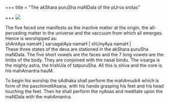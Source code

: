 +++
title = "The akShara puruSha maNDala of the pUrva srotas"

+++
[![](https://i0.wp.com/photos1.blogger.com/blogger/2010/410/320/shiva_puruSha.jpg)](http://photos1.blogger.com/blogger/2010/410/1600/shiva_puruSha.jpg)

The five faced one manifests as the inactive matter at the origin, the
all-pervading matter in the universe and the vaccuum from which all
emerges. Hence is worshipped as:  
shAntAya namaH | sarvagatAya namaH | shUnyAya namaH |   
These three states of the deva are stationed in the akShara puruSha
maNDala. The five short vowels are the faces and the 7 long vowels are
the limbs of the body. They are conjoined with the nasal bindu. The
visarga is the mighty astra, the trishUla of tatpuruSha. All this is
shiva and the core is his mahAmantra hauM.

To begin his worship the sAdhaka shall perform the mahAmudrA which is
form of the paschimottAsana, with his hands grasping his feet and his
head touching the feet. Then he shall perform the nyAsas and meditate
upon the maNDala with the mahAmantra.
